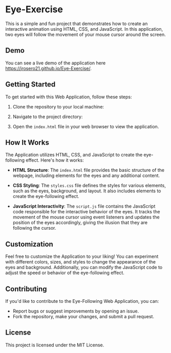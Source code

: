 # Eye-Exercise 

This is a simple and fun project that demonstrates how to create an interactive animation using HTML, CSS, and JavaScript. In this application, two eyes will follow the movement of your mouse cursor around the screen.

## Demo

You can see a live demo of the application here https://jrosero21.github.io/Eye-Exercise/.

## Getting Started

To get started with this Web Application, follow these steps:

1. Clone the repository to your local machine:

2. Navigate to the project directory:

3. Open the `index.html` file in your web browser to view the application.

## How It Works

The Application utilizes HTML, CSS, and JavaScript to create the eye-following effect. Here's how it works:

- **HTML Structure**: The `index.html` file provides the basic structure of the webpage, including elements for the eyes and any additional content.

- **CSS Styling**: The `styles.css` file defines the styles for various elements, such as the eyes, background, and layout. It also includes elements to create the eye-following effect.

- **JavaScript Interactivity**: The `script.js` file contains the JavaScript code responsible for the interactive behavior of the eyes. It tracks the movement of the mouse cursor using event listeners and updates the position of the eyes accordingly, giving the illusion that they are following the cursor.

## Customization

Feel free to customize the Application to your liking! You can experiment with different colors, sizes, and styles to change the appearance of the eyes and background. Additionally, you can modify the JavaScript code to adjust the speed or behavior of the eye-following effect.

## Contributing

If you'd like to contribute to the Eye-Following Web Application, you can:

- Report bugs or suggest improvements by opening an issue.
- Fork the repository, make your changes, and submit a pull request.

## License

This project is licensed under the MIT License.
